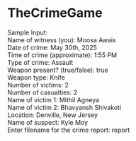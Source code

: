 # TheCrimeGame

Sample Input:<br>
Name of witness (you): Moosa Awais<br>
Date of crime: May 30th, 2025<br>
Time of crime (approximate): 1:55 PM<br>
Type of crime: Assault<br>
Weapon present? (true/false): true<br>
Weapon type: Knife  <br>
Number of victims: 2<br>
Number of casualties: 2 <br>
Name of victim 1: Mithil Agneya<br>
Name of victim 2: Bhavyansh Shivakoti<br>
Location: Denville, New Jersey<br>
Name of suspect: Kyle Moy<br>
Enter filename for the crime report: report
